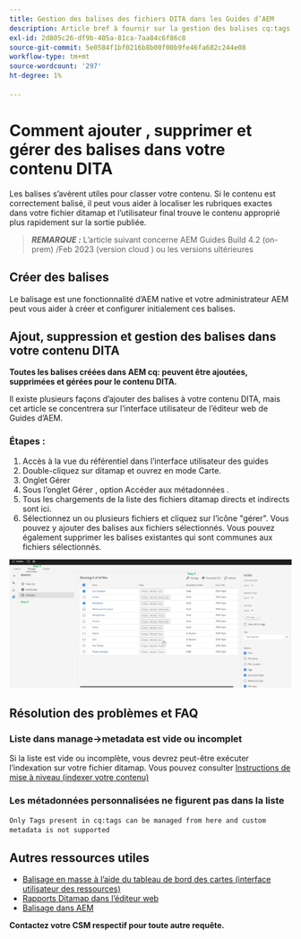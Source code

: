 ```yaml
---
title: Gestion des balises des fichiers DITA dans les Guides d’AEM
description: Article bref à fournir sur la gestion des balises cq:tags dans AEM Guides
exl-id: 2d805c26-df9b-405a-81ca-7aa84c6f86c8
source-git-commit: 5e0584f1bf0216b8b00f00b9fe46fa682c244e08
workflow-type: tm+mt
source-wordcount: '297'
ht-degree: 1%

---
```


# Comment ajouter , supprimer et gérer des balises dans votre contenu DITA

Les balises s’avèrent utiles pour classer votre contenu. Si le contenu est correctement balisé, il peut vous aider à localiser les rubriques exactes dans votre fichier ditamap et l’utilisateur final trouve le contenu approprié plus rapidement sur la sortie publiée.

> **_REMARQUE :_**  L’article suivant concerne AEM Guides Build 4.2 (on-prem) /Feb 2023 (version cloud ) ou les versions ultérieures


## Créer des balises

Le balisage est une fonctionnalité d’AEM native et votre administrateur AEM peut vous aider à créer et configurer initialement ces balises.


## Ajout, suppression et gestion des balises dans votre contenu DITA

**Toutes les balises créées dans AEM cq: peuvent être ajoutées, supprimées et gérées pour le contenu DITA.**

Il existe plusieurs façons d’ajouter des balises à votre contenu DITA, mais cet article se concentrera sur l’interface utilisateur de l’éditeur web de Guides d’AEM.

### Étapes :

1. Accès à la vue du référentiel dans l’interface utilisateur des guides
2. Double-cliquez sur ditamap et ouvrez en mode Carte.
3. Onglet Gérer
4. Sous l’onglet Gérer , option Accéder aux métadonnées .
5. Tous les chargements de la liste des fichiers ditamap directs et indirects sont ici.
6. Sélectionnez un ou plusieurs fichiers et cliquez sur l’icône &quot;gérer&quot;. Vous pouvez y ajouter des balises aux fichiers sélectionnés.
Vous pouvez également supprimer les balises existantes qui sont communes aux fichiers sélectionnés.

<img title="Gestion des balises dans les guides AEM " alt="Gestion des balises dans DITA " src="ManageTags.jpg">

## Résolution des problèmes et FAQ

### Liste dans manage->metadata est vide ou incomplet

Si la liste est vide ou incomplète, vous devrez peut-être exécuter l’indexation sur votre fichier ditamap. Vous pouvez consulter [Instructions de mise à niveau (indexer votre contenu)](/help/product-guide/install-guide/upgrade-xml-documentation.md#steps-to-index-the-existing-content-to-use-the-new-find-and-replace%3A)

### Les métadonnées personnalisées ne figurent pas dans la liste

`Only Tags present in cq:tags can be managed from here and custom metadata is not supported`




## Autres ressources utiles

- [Balisage en masse à l’aide du tableau de bord des cartes (interface utilisateur des ressources)](/help/product-guide/user-guide/map-editor-bulk-tagging.md)
- [Rapports Ditamap dans l’éditeur web](/help/product-guide/user-guide/reports-web-editor.md)
- [Balisage dans AEM](https://experienceleague.adobe.com/docs/experience-manager-learn/assets/configuring/tagging.html?lang=en)


**Contactez votre CSM respectif pour toute autre requête.**
